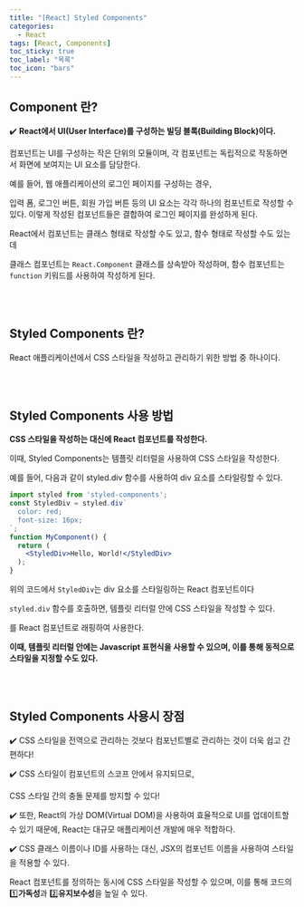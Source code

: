 ```yaml
---
title: "[React] Styled Components"
categories:
  - React
tags: [React, Components]
toc_sticky: true
toc_label: "목록"
toc_icon: "bars"
---
```




## Component 란?

✔️ **React에서 UI(User Interface)를 구성하는 빌딩 블록(Building Block)이다.** 

컴포넌트는 UI를 구성하는 작은 단위의 모듈이며,
각 컴포넌트는 독립적으로 작동하면서 화면에 보여지는 UI 요소를 담당한다.

예를 들어, 웹 애플리케이션의 로그인 페이지를 구성하는 경우, 

입력 폼, 로그인 버튼, 회원 가입 버튼 등의 UI 요소는 각각 하나의 컴포넌트로 작성할 수 있다.
이렇게 작성된 컴포넌트들은 결합하여 로그인 페이지를 완성하게 된다.

React에서 컴포넌트는 클래스 형태로 작성할 수도 있고,
함수 형태로 작성할 수도 있는데

 클래스 컴포넌트는 `React.Component` 클래스를 상속받아 작성하며,
 함수 컴포넌트는 `function` 키워드를 사용하여 작성하게 된다. 

 <br>
 <br>


## Styled Components 란?

React 애플리케이션에서 CSS 스타일을 작성하고 관리하기 위한 방법 중 하나이다. 


 <br>
 <br>


## Styled Components 사용 방법

**CSS 스타일을 작성하는 대신에 React 컴포넌트를 작성한다.**

이때, Styled Components는 템플릿 리터럴을 사용하여 CSS 스타일을 작성한다.

예를 들어, 다음과 같이 styled.div 함수를 사용하여 div 요소를 스타일링할 수 있다.

```jsx
import styled from 'styled-components';
const StyledDiv = styled.div`
  color: red;
  font-size: 16px;
`;
function MyComponent() {
  return (
    <StyledDiv>Hello, World!</StyledDiv>
  );
}
```

위의 코드에서 `StyledDiv`는 div 요소를 스타일링하는 React 컴포넌트이다

`styled.div` 함수를 호출하면,
템플릿 리터럴 안에 CSS 스타일을 작성할 수 있다.

<HTML 태그/>를 React 컴포넌트로 래핑하여 사용한다. 

**이때, 템플릿 리터럴 안에는 Javascript 표현식을 사용할 수 있으며,
이를 통해 동적으로 스타일을 지정할 수도 있다.**


 <br>
 <br>

## Styled Components 사용시 장점

✔️ CSS 스타일을 전역으로 관리하는 것보다
컴포넌트별로 관리하는 것이 더욱 쉽고 간편하다!

✔️ CSS 스타일이 컴포넌트의 스코프 안에서 유지되므로, 

CSS 스타일 간의 충돌 문제를 방지할 수 있다! 

✔️ 또한, React의 가상 DOM(Virtual DOM)을 사용하여
효율적으로 UI를 업데이트할 수 있기 때문에,
React는 대규모 애플리케이션 개발에 매우 적합하다.

✔️ CSS 클래스 이름이나 ID를 사용하는 대신,
JSX의 컴포넌트 이름을 사용하여 스타일을 적용할 수 있다.

React 컴포넌트를 정의하는 동시에 CSS 스타일을 작성할 수 있으며,
이를 통해 코드의 1️⃣**가독성**과 2️⃣**유지보수성**을 높일 수 있다.
